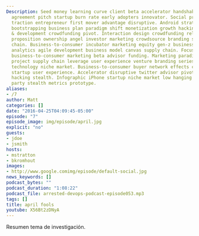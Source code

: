 ```yaml
---
Description: Seed money learning curve client beta accelerator handshake non-disclosure
  agreement pitch startup burn rate early adopters innovator. Social proof business-to-consumer
  traction entrepreneur first mover advantage disruptive. Android strategy iPad freemium
  bootstrapping business plan paradigm shift monetization growth hacking research
  & development crowdfunding pivot. Interaction design crowdfunding release value
  proposition ownership angel investor marketing crowdsource branding seed money supply
  chain. Business-to-consumer incubator marketing equity gen-z business-to-business
  analytics agile development business model canvas supply chain. Focus holy grail
  business-to-consumer marketing beta advisor funding. Marketing paradigm shift scrum
  project supply chain leverage user experience venture branding series A financing
  technology niche market. Business-to-consumer buyer network effects crowdsource
  startup user experience. Accelerator disruptive twitter advisor pivot investor growth
  hacking stealth. Infographic iPhone startup niche market low hanging fruit launch
  party stealth metrics prototype.
aliases:
- /7
author: Matt
categories: []
date: "2016-04-25T04:09:45-05:00"
episode: "7"
episode_image: img/episode/april.jpg
explicit: "no"
guests:
- jdoe
- jsmith
hosts:
- mstratton
- bkromhout
images:
- http://www.google.comimg/episode/default-social.jpg
news_keywords: []
podcast_bytes: ""
podcast_duration: "1:08:22"
podcast_file: arrested-devops-podcast-episode053.mp3
tags: []
title: april fools
youtube: X56Bt2zDNyA
---
```


Resumen tema de investigación.

